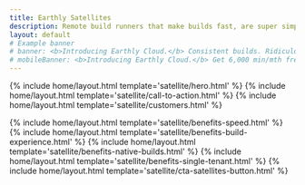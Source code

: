 ```yaml
---
title: Earthly Satellites
description: Remote build runners that make builds fast, are super simple to use, and work seamlessly with any CI and your laptop.
layout: default
# Example banner
# banner: <b>Introducing Earthly Cloud.</b> Consistent builds. Ridiculous speed. Next-gen developer experience. Works with any CI. Get 6,000 min/mth free! <a href="https://earthly.dev/blog/earthly-cloud-free-tier-launch/" onclick="bannerLinkClick()">Learn more</a>.
# mobileBanner: <b>Introducing Earthly Cloud.</b> Get 6,000 min/mth free! <a href="https://earthly.dev/blog/earthly-cloud-free-tier-launch/" onclick="bannerLinkClick()">Learn more</a>.
---
```


{% include home/layout.html template='satellite/hero.html' %}
{% include home/layout.html template='satellite/call-to-action.html' %}
{% include home/layout.html template='satellite/customers.html' %}

{% include home/layout.html template='satellite/benefits-speed.html' %}
{% include home/layout.html template='satellite/benefits-build-experience.html' %}
{% include home/layout.html template='satellite/benefits-native-builds.html' %}
{% include home/layout.html template='satellite/benefits-single-tenant.html' %}
{% include home/layout.html template='satellite/cta-satellites-button.html' %}

